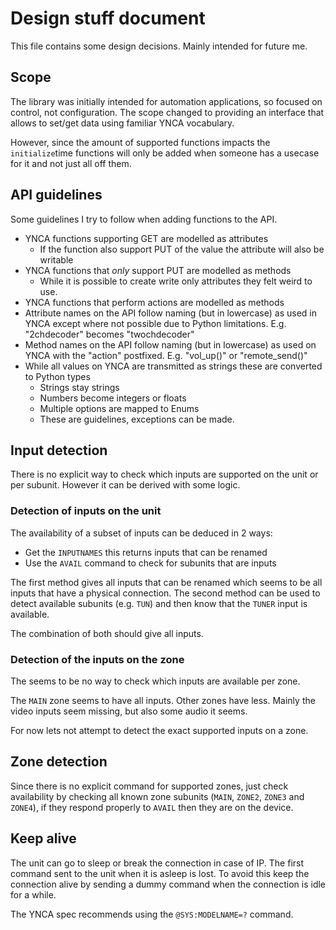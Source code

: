 # Design stuff document

This file contains some design decisions. Mainly intended for future me.

## Scope

The library was initially intended for automation applications, so focused on control, not configuration.
The scope changed to providing an interface that allows to set/get data using familiar YNCA vocabulary.

However, since the amount of supported functions impacts the `initialize`time functions will only be added when
someone has a usecase for it and not just all off them.


## API guidelines

Some guidelines I try to follow when adding functions to the API.

* YNCA functions supporting GET are modelled as attributes
    * If the function also support PUT of the value the attribute will also be writable
* YNCA functions that _only_ support PUT are modelled as methods
    * While it is possible to create write only attributes they felt weird to use.
* YNCA functions that perform actions are modelled as methods
* Attribute names on the API follow naming (but in lowercase) as used in YNCA except where not possible due to Python limitations. E.g. "2chdecoder" becomes "twochdecoder"
* Method names on the API follow naming (but in lowercase) as used on YNCA with the "action" postfixed. E.g. "vol_up()" or "remote_send()"
* While all values on YNCA are transmitted as strings these are converted to Python types
    * Strings stay strings
    * Numbers become integers or floats
    * Multiple options are mapped to Enums
    * These are guidelines, exceptions can be made.


## Input detection

There is no explicit way to check which inputs are supported on the unit or per subunit.
However it can be derived with some logic.


### Detection of inputs on the unit

The availability of a subset of inputs can be deduced in 2 ways:
 * Get the `INPUTNAMES` this returns inputs that can be renamed
 * Use the `AVAIL` command to check for subunits that are inputs

The first method gives all inputs that can be renamed which seems to be all inputs that have a physical connection.
The second method can be used to detect available subunits (e.g. `TUN`) and then know that the `TUNER` input is available.

The combination of both should give all inputs.


### Detection of the inputs on the zone

The seems to be no way to check which inputs are available per zone.

The `MAIN` zone seems to have all inputs. Other zones have less. Mainly the video inputs seem missing, but also some audio it seems.

For now lets not attempt to detect the exact supported inputs on a zone.


## Zone detection

Since there is no explicit command for supported zones, just check availability by checking all known zone subunits (`MAIN`, `ZONE2`, `ZONE3` and `ZONE4`), if they respond properly to `AVAIL` then they are on the device.


## Keep alive

The unit can go to sleep or break the connection in case of IP.
The first command sent to the unit when it is asleep is lost.
To avoid this keep the connection alive by sending a dummy command when the connection is idle for a while.

The YNCA spec recommends using the `@SYS:MODELNAME=?` command.

